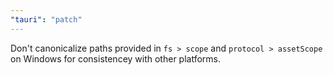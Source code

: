 ```yaml
---
"tauri": "patch"
---
```


Don't canonicalize paths provided in `fs > scope` and `protocol > assetScope` on Windows for consistencey with other platforms.
